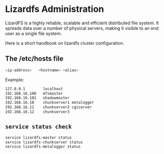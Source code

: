 # Lizardfs Administration

LizardFS is a highly reliable, scalable and efficient distributed file system. It spreads data over a number of physical servers, making it visible to an end user as a single file system.

Here is a short handbook on lizardfs cluster configuration. 


## The /etc/hosts file
```bash 
<ip-address>   <hostname> <alias>
```

Example:

```bash
127.0.0.1        localhost
192.168.16.100   mfsmaster
192.168.16.101   shadowmaster
192.168.16.10    chunkserver1 metalogger
192.168.16.11    chunkserver2 cgiserver
192.168.16.12    chunkserver3
```

## ```service status check```
 ```bash
service lizardfs-master status
service lizardfs-chunkserver status
service lizardfs-metalogger status
 ```